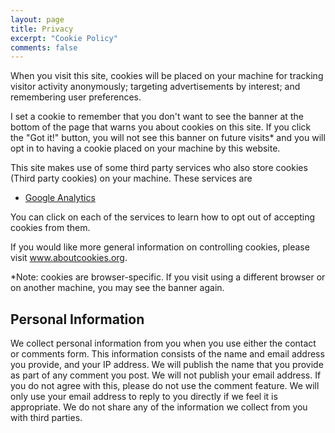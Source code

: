 ```yaml
---
layout: page
title: Privacy
excerpt: "Cookie Policy"
comments: false
---
```


<div class="row">
	<p>When you visit this site, cookies will be placed on your machine for tracking visitor activity anonymously; targeting advertisements by interest; and remembering user preferences.</p>
	<p>I set a cookie to remember that you don't want to see the banner at the bottom of the page that warns you about cookies on this site. If you click the "Got it!" button, 
		you will not see this banner on future visits* and you will opt in to having a cookie placed on your machine by this website.</p>
	<p>This site makes use of some third party services who also store cookies (Third party cookies) on your machine. These services are</p>
	<ul>
		<li><a href="https://tools.google.com/dlpage/gaoptout">Google Analytics</a></li>
	</ul>
	<p>You can click on each of the services to learn how to opt out of accepting cookies from them.</p>
	<p>If you would like more general information on controlling cookies, please visit <a href="http://www.aboutcookies.org/">www.aboutcookies.org</a>.</p>
	<p>*Note: cookies are browser-specific. If you visit using a different browser or on another machine, you may see the banner again.</p>
	<h2>Personal Information</h2>
	<p>We collect personal information from you when you use either the contact or comments form. This information consists of the name and email address you provide, and your IP address. 
		We will publish the name that you provide as part of any comment you post. We will not publish your email address. If you do not agree with this, please do not use the comment feature. We will only use your email address 
		to reply to you directly if we feel it is appropriate. We do not share any of the information we collect from you with third parties.</p>
</div>